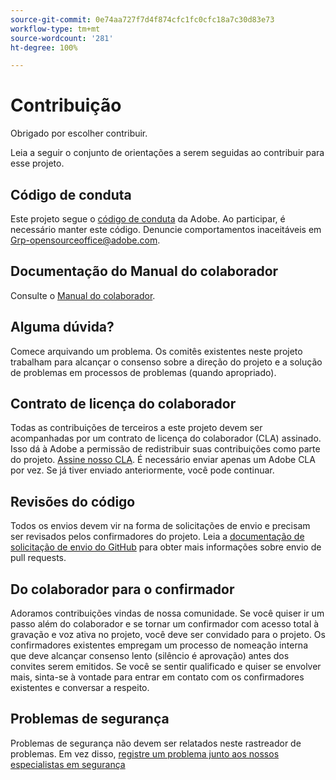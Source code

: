 ```yaml
---
source-git-commit: 0e74aa727f7d4f874cfc1fc0cfc18a7c30d83e73
workflow-type: tm+mt
source-wordcount: '281'
ht-degree: 100%

---
```

# Contribuição

Obrigado por escolher contribuir.

Leia a seguir o conjunto de orientações a serem seguidas ao contribuir para esse projeto.

## Código de conduta

Este projeto segue o [código de conduta](code-of-conduct.md) da Adobe. Ao participar, é necessário manter este código. Denuncie comportamentos inaceitáveis em [Grp-opensourceoffice@adobe.com](mailto:Grp-opensourceoffice@adobe.com).

## Documentação do Manual do colaborador

Consulte o [Manual do colaborador](https://experienceleague.adobe.com/docs/contributor/contributor-guide/introduction.html?lang=pt-BR).

## Alguma dúvida?

Comece arquivando um problema. Os comitês existentes neste projeto trabalham para alcançar o
consenso sobre a direção do projeto e a solução de problemas em processos de problemas
(quando apropriado).

## Contrato de licença do colaborador

Todas as contribuições de terceiros a este projeto devem ser acompanhadas por um contrato de licença do colaborador (CLA) assinado. Isso dá à Adobe a permissão de redistribuir suas contribuições como parte do projeto. [Assine nosso CLA](http://opensource.adobe.com/cla.html). É necessário enviar apenas um Adobe CLA por vez. Se já tiver enviado anteriormente, você pode continuar.

## Revisões do código

Todos os envios devem vir na forma de solicitações de envio e precisam ser revisados pelos confirmadores do projeto. Leia a [documentação de solicitação de envio do GitHub](https://help.github.com/pt/github/collaborating-with-issues-and-pull-requests/about-pull-requests) para obter mais informações sobre envio de pull requests.

<!--
Lastly, please follow the [pull request template](PULL_REQUEST_TEMPLATE.md) when
submitting a pull request!
-->

## Do colaborador para o confirmador

Adoramos contribuições vindas de nossa comunidade. Se você quiser ir um passo além do colaborador
e se tornar um confirmador com acesso total à gravação e voz ativa no projeto, você deve
ser convidado para o projeto. Os confirmadores existentes empregam um processo de nomeação interna que deve alcançar consenso lento (silêncio é aprovação) antes dos convites
serem emitidos. Se você se sentir qualificado e quiser se envolver mais,
sinta-se à vontade para entrar em contato com os confirmadores existentes e conversar a respeito.

## Problemas de segurança

Problemas de segurança não devem ser relatados neste rastreador de problemas. Em vez disso, [registre um problema junto aos nossos especialistas em segurança](https://helpx.adobe.com/br/security/alertus.html)
